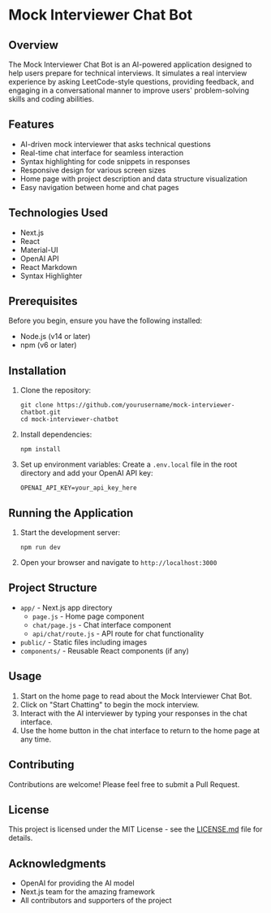 # Mock Interviewer Chat Bot

## Overview

The Mock Interviewer Chat Bot is an AI-powered application designed to help users prepare for technical interviews. It simulates a real interview experience by asking LeetCode-style questions, providing feedback, and engaging in a conversational manner to improve users' problem-solving skills and coding abilities.

## Features

- AI-driven mock interviewer that asks technical questions
- Real-time chat interface for seamless interaction
- Syntax highlighting for code snippets in responses
- Responsive design for various screen sizes
- Home page with project description and data structure visualization
- Easy navigation between home and chat pages

## Technologies Used

- Next.js
- React
- Material-UI
- OpenAI API
- React Markdown
- Syntax Highlighter

## Prerequisites

Before you begin, ensure you have the following installed:
- Node.js (v14 or later)
- npm (v6 or later)

## Installation

1. Clone the repository:
   ```
   git clone https://github.com/yourusername/mock-interviewer-chatbot.git
   cd mock-interviewer-chatbot
   ```

2. Install dependencies:
   ```
   npm install
   ```

3. Set up environment variables:
   Create a `.env.local` file in the root directory and add your OpenAI API key:
   ```
   OPENAI_API_KEY=your_api_key_here
   ```

## Running the Application

1. Start the development server:
   ```
   npm run dev
   ```

2. Open your browser and navigate to `http://localhost:3000`

## Project Structure

- `app/` - Next.js app directory
  - `page.js` - Home page component
  - `chat/page.js` - Chat interface component
  - `api/chat/route.js` - API route for chat functionality
- `public/` - Static files including images
- `components/` - Reusable React components (if any)

## Usage

1. Start on the home page to read about the Mock Interviewer Chat Bot.
2. Click on "Start Chatting" to begin the mock interview.
3. Interact with the AI interviewer by typing your responses in the chat interface.
4. Use the home button in the chat interface to return to the home page at any time.

## Contributing

Contributions are welcome! Please feel free to submit a Pull Request.

## License

This project is licensed under the MIT License - see the [LICENSE.md](LICENSE.md) file for details.

## Acknowledgments

- OpenAI for providing the AI model
- Next.js team for the amazing framework
- All contributors and supporters of the project